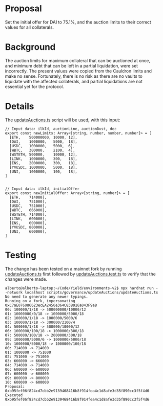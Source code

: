 # Proposal
Set the initial offer for DAI to 75.1%, and the auction limits to their correct values for all collaterals.

# Background
The auction limits for maximum collateral that can be auctioned at once, and minimum debt that can be left in a partial liquidation, were set incorrectly. The present values were copied from the Cauldron limits and make no sense. Fortunately, there is no risk as there are no vaults to liquidate with the affected collaterals, and partial liquidations are not essential yet for the protocol.

# Details
The [updateAuctions.ts](https://github.com/yieldprotocol/environments-v2/blob/4bf6c0f8a2576da54d660e28679ff3c0104e4603/scripts/governance/updateAuctions/updateAuctions.ts) script will be used, with this input:
```
// Input data: ilkId, auctionLine, auctionDust, dec
export const newLimits: Array<[string, number, number, number]> = [
  [ETH,    500000000, 10000, 12],
  [DAI,    1000000,   5000,  18],
  [USDC,   1000000,   5000,  6],
  [WBTC,   300000,    2100,  4],
  [WSTETH, 500000,    10000, 12],
  [LINK,   1000000,   300,   18],
  [ENS,    2000000,   300,   18],
  [YVUSDC, 1000000,   5000,  18],
  [UNI,    1000000,   100,   18],
]


// Input data: ilkId, initialOffer
export const newInitialOffer: Array<[string, number]> = [
  [ETH,    714000],
  [DAI,    751000],
  [USDC,   751000],
  [WBTC,   666000],
  [WSTETH, 714000],
  [LINK,   600000],
  [ENS,    600000],
  [YVUSDC, 800000],
  [UNI,    600000],
]
```
# Testing
The change has been tested on a mainnet fork by running [updateAuctions.ts](https://github.com/yieldprotocol/environments-v2/blob/4bf6c0f8a2576da54d660e28679ff3c0104e4603/scripts/governance/updateAuctions/updateAuctions.ts) first followed by [updateAuctions.test.ts](https://github.com/yieldprotocol/environments-v2/blob/4bf6c0f8a2576da54d660e28679ff3c0104e4603/scripts/governance/updateAuctions/updateAuctions.test.ts) to verify that the changes were made.
```
alberto@alberto-laptop:~/Code/Yield/environments-v2$ npx hardhat run --network localhost scripts/governance/updateAuctions/updateAuctions.ts
No need to generate any newer typings.
Running on a fork, impersonating 0xC7aE076086623ecEA2450e364C838916a043F9a8
00: 100000/1/18 -> 500000000/10000/12
01: 10000000/0/18 -> 1000000/5000/18
02: 100000/1/18 -> 1000000/5000/6
03: 100000/1/18 -> 300000/2100/4
04: 500000/1/18 -> 500000/10000/12
06: 1000000/100/18 -> 1000000/300/18
07: 500000/100/18 -> 2000000/300/18
09: 1000000/5000/6 -> 1000000/5000/18
10: 1000000/5000/18 -> 1000000/100/18
00: 714000 -> 714000
01: 1000000 -> 751000
02: 751000 -> 751000
03: 666000 -> 666000
04: 714000 -> 714000
06: 600000 -> 600000
07: 600000 -> 600000
09: 800000 -> 800000
10: 600000 -> 600000
Proposal: 0xb95fef06f824cd7cbb2e9139468416b8f914fea4c1d8afe3d35f890cc3f5f4d6
Executed 0xb95fef06f824cd7cbb2e9139468416b8f914fea4c1d8afe3d35f890cc3f5f4d6
```